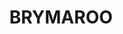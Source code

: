 ---
lastmod: '2025-04-06T06:05:21+00:00'
latitude: -27.320633
layout: suburb
longitude: 151.596963
postcode: '4403'
state: QLD
title: BRYMAROO
url: /qld/brymaroo/
---